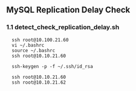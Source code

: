## MySQL Replication Delay Check

### 1.1 detect_check_replication_delay.sh
````
  ssh root@10.100.21.60
  vi ~/.bashrc
  source ~/.bashrc
  ssh root@10.10.21.60

  ssh-keygen -p -f ~/.ssh/id_rsa

  ssh root@10.10.21.60
  ssh root@10.10.21.62
````


